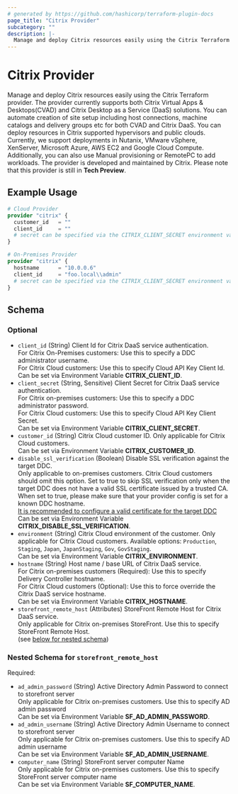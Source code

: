 ```yaml
---
# generated by https://github.com/hashicorp/terraform-plugin-docs
page_title: "Citrix Provider"
subcategory: ""
description: |-
  Manage and deploy Citrix resources easily using the Citrix Terraform provider. The provider currently supports both Citrix Virtual Apps & Desktops(CVAD) and Citrix Desktop as a Service (DaaS) solutions. You can automate creation of site setup including host connections, machine catalogs and delivery groups etc for both CVAD and Citrix DaaS. You can deploy resources in Citrix supported hypervisors and public clouds. Currently, we support deployments in Nutanix, VMware vSphere, XenServer, Microsoft Azure, AWS EC2 and Google Cloud Compute. Additionally, you can also use Manual provisioning or RemotePC to add workloads. The provider is developed and maintained by Citrix. Please note that this provider is still in Tech Preview.
---
```


# Citrix Provider

Manage and deploy Citrix resources easily using the Citrix Terraform provider. The provider currently supports both Citrix Virtual Apps & Desktops(CVAD) and Citrix Desktop as a Service (DaaS) solutions. You can automate creation of site setup including host connections, machine catalogs and delivery groups etc for both CVAD and Citrix DaaS. You can deploy resources in Citrix supported hypervisors and public clouds. Currently, we support deployments in Nutanix, VMware vSphere, XenServer, Microsoft Azure, AWS EC2 and Google Cloud Compute. Additionally, you can also use Manual provisioning or RemotePC to add workloads. The provider is developed and maintained by Citrix. Please note that this provider is still in **Tech Preview**.

## Example Usage

```terraform
# Cloud Provider
provider "citrix" {
  customer_id   = ""
  client_id     = ""
  # secret can be specified via the CITRIX_CLIENT_SECRET environment variable
}

# On-Premises Provider
provider "citrix" {
  hostname      = "10.0.0.6"
  client_id     = "foo.local\\admin"
  # secret can be specified via the CITRIX_CLIENT_SECRET environment variable
}
```

<!-- schema generated by tfplugindocs -->
## Schema

### Optional

- `client_id` (String) Client Id for Citrix DaaS service authentication. <br />For Citrix On-Premises customers: Use this to specify a DDC administrator username. <br />For Citrix Cloud customers: Use this to specify Cloud API Key Client Id.<br />Can be set via Environment Variable **CITRIX_CLIENT_ID**.
- `client_secret` (String, Sensitive) Client Secret for Citrix DaaS service authentication. <br />For Citrix on-premises customers: Use this to specify a DDC administrator password. <br />For Citrix Cloud customers: Use this to specify Cloud API Key Client Secret.<br />Can be set via Environment Variable **CITRIX_CLIENT_SECRET**.
- `customer_id` (String) Citrix Cloud customer ID. Only applicable for Citrix Cloud customers.<br />Can be set via Environment Variable **CITRIX_CUSTOMER_ID**.
- `disable_ssl_verification` (Boolean) Disable SSL verification against the target DDC. <br />Only applicable to on-premises customers. Citrix Cloud customers should omit this option. Set to true to skip SSL verification only when the target DDC does not have a valid SSL certificate issued by a trusted CA. <br />When set to true, please make sure that your provider config is set for a known DDC hostname. <br />[It is recommended to configure a valid certificate for the target DDC](https://docs.citrix.com/en-us/citrix-virtual-apps-desktops/install-configure/install-core/secure-web-studio-deployment) <br />Can be set via Environment Variable **CITRIX_DISABLE_SSL_VERIFICATION**.
- `environment` (String) Citrix Cloud environment of the customer. Only applicable for Citrix Cloud customers. Available options: `Production`, `Staging`, `Japan`, `JapanStaging`, `Gov`, `GovStaging`. <br />Can be set via Environment Variable **CITRIX_ENVIRONMENT**.
- `hostname` (String) Host name / base URL of Citrix DaaS service. <br />For Citrix on-premises customers (Required): Use this to specify Delivery Controller hostname. <br />For Citrix Cloud customers (Optional): Use this to force override the Citrix DaaS service hostname.<br />Can be set via Environment Variable **CITRIX_HOSTNAME**.
- `storefront_remote_host` (Attributes) StoreFront Remote Host for Citrix DaaS service. <br />Only applicable for Citrix on-premises StoreFront. Use this to specify StoreFront Remote Host. <br /> (see [below for nested schema](#nestedatt--storefront_remote_host))

<a id="nestedatt--storefront_remote_host"></a>
### Nested Schema for `storefront_remote_host`

Required:

- `ad_admin_password` (String) Active Directory Admin Password to connect to storefront server <br />Only applicable for Citrix on-premises customers. Use this to specify AD admin password<br />Can be set via Environment Variable **SF_AD_ADMIN_PASSWORD**.
- `ad_admin_username` (String) Active Directory Admin Username to connect to storefront server <br />Only applicable for Citrix on-premises customers. Use this to specify AD admin username <br />Can be set via Environment Variable **SF_AD_ADMIN_USERNAME**.
- `computer_name` (String) StoreFront server computer Name <br />Only applicable for Citrix on-premises customers. Use this to specify StoreFront server computer name <br />Can be set via Environment Variable **SF_COMPUTER_NAME**.

